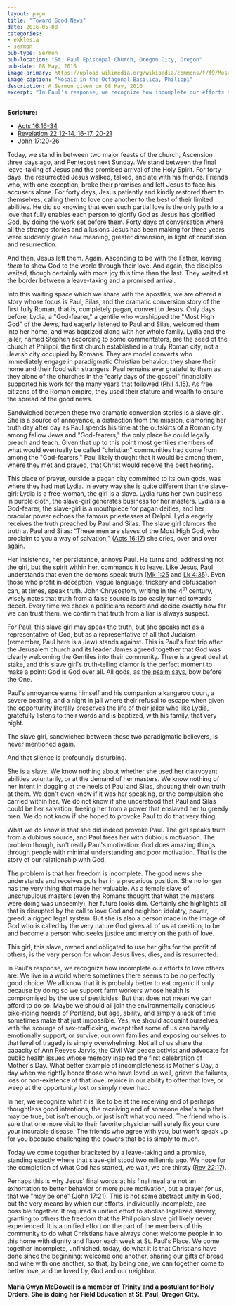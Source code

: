 ```yaml
---
layout: page
title: "Toward Good News"
date: 2016-05-08
categories:
- ekklesia
- sermon
pub-type: Sermon
pub-location: "St. Paul Episcopal Church, Oregon City, Oregon"
pub-date: 08 May, 2016
image-primary: https://upload.wikimedia.org/wikipedia/commons/f/f9/Mosaic_in_the_Octagonal_Basilica%2C_Philippi_%287272832610%29.jpg
image-caption: "Mosaic in the Octagonal Basilica, Philippi"
description: A Sermon given on 08 May, 2016
excerpt: "In Paul's response, we recognize how incomplete our efforts to love others are. We live in a world where sometimes there seems to be no perfectly good choice. In the slave girl, we recognize what it is like to be at the receiving end of perhaps thoughtless good intentions, the receiving end of someone else's help that may be true, but isn't enough, or just isn't what you need. Today we come together bracketed by a leave-taking and a promise, standing exactly where that slave-girl stood two millennia ago. We hope for the completion of what God has started, we wait, we are thirsty (Rev 22:17)."
---
```

**Scripture:**

- <a href="http://bible.oremus.org/?passage=Acts+16:16-34&amp;vnum=yes&amp;version=nrsv" target="_blank">Acts 16:16-34</a>
- <a href="http://bible.oremus.org/?passage=Revelation+22:12-21&amp;vnum=yes&amp;version=nrsv" target="_blank">Revelation 22:12-14, 16-17, 20-21</a>
- <a href="http://bible.oremus.org/?passage=John+17:20-26&amp;vnum=yes&amp;version=nrsv" target="_blank">John 17:20-26</a>

Today, we stand in between two major feasts of the church, Ascension three days ago, and Pentecost next Sunday. We stand between the final leave-taking of Jesus and the promised arrival of the Holy Spirit. For forty days, the resurrected Jesus walked, talked, and ate with his friends. Friends who, with one exception, broke their promises and left Jesus to face his accusers alone. For forty days, Jesus patiently and kindly restored them to themselves, calling them to love one another to the best of their limited abilities. He did so knowing that even such partial love is the only path to a love that fully enables each person to glorify God as Jesus has glorified God, by doing the work set before them. Forty days of conversation where all the strange stories and allusions Jesus had been making for three years were suddenly given new meaning, greater dimension, in light of crucifixion and resurrection.
<p class="p2">And then, Jesus left them. Again. Ascending to be with the Father, leaving <i>them</i> to show God to the world through their love. And again, the disciples waited, though certainly with more joy this time than the last. They waited at the border between a leave-taking and a promised arrival.</p>
<p class="p2">Into this waiting space which we share with the apostles, we are offered a story whose focus is Paul, Silas, and the dramatic conversion story of the first fully Roman, that is, completely pagan, convert to Jesus. Only days before, Lydia, a "God-fearer," a gentile who worshipped the "Most High God" of the Jews, had eagerly listened to Paul and Silas, welcomed them into her home, and was baptized along with her whole family. Lydia and the jailer, named Stephen according to some commentators, are the seed of the church at Philippi, the first church established in a truly Roman city, not a Jewish city occupied by Romans. They are model converts who immediately engage in paradigmatic Christian behavior: they share their home and their food with strangers. Paul remains ever grateful to them as they alone of the churches in the "early days of the gospel" financially supported his work for the many years that followed (<a href="http://bible.oremus.org/?passage=Phil+4&amp;vnum=yes&amp;version=nrsv" target="_blank">Phil 4.15</a>). As free citizens of the Roman empire, they used their stature and wealth to ensure the spread of the good news.</p>
<p class="p2">Sandwiched between these two dramatic conversion stories is a slave girl. She is a source of annoyance, a distraction from the mission, clamoring her truth day after day as Paul spends his time at the outskirts of a Roman city among fellow Jews and "God-fearers," the only place he could legally preach and teach. Given that up to this point most gentiles members of what would eventually be called "christian" communities had come from among the "God-fearers," Paul likely thought that it would be among them, where they met and prayed, that Christ would receive the best hearing.</p>
<p class="p2">This place of prayer, outside a pagan city committed to its own gods, was where they had met Lydia. In every way she is quite different than the slave-girl: Lydia is a free-woman, the girl is a slave. Lydia runs her own business in purple cloth, the slave-girl generates business for her masters. Lydia is a God-fearer, the slave-girl is a mouthpiece for pagan deities, and her oracular power echoes the famous priestesses at Delphi. Lydia eagerly receives the truth preached by Paul and Silas. The slave girl clamors the truth at Paul and Silas: <span class="s1"> “These men are slaves of the Most High God, who proclaim to you a way of salvation,” (<a href="http://bible.oremus.org/?passage=Acts+16:16-34&amp;vnum=yes&amp;version=nrsv">Acts 16:17</a>) she cries, over and over again.</span></p>
<p class="p2">Her insistence, her persistence, annoys Paul. He turns and, addressing not the girl, but the spirit within her, commands it to leave. Like Jesus, Paul understands that even the demons speak truth (<a href="http://bible.oremus.org/?passage=Mark+1&amp;vnum=yes&amp;version=nrsv" target="_blank">Mk 1:25</a> and <a href="http://bible.oremus.org/?passage=Luke+4&amp;vnum=yes&amp;version=nrsv" target="_blank">Lk 4:35</a>). Even those who profit in deception, vague language, trickery and obfuscation can, at times, speak truth. John Chrysostom, writing in the 4<span class="s2"><sup>th</sup></span> century, wisely notes that truth from a false source is too easily turned towards deceit. Every time we check a politicians record and decide exactly how far we can trust them, we confirm that truth from a liar is always suspect.</p>
<p class="p2">For Paul, this slave girl may speak the truth, but she speaks not as a representative of God, but as a representative of all that Judaism (remember, Paul here is a Jew) stands against. This is Paul's first trip after the Jerusalem church and its leader James agreed together that God was clearly welcoming the Gentiles into their community. There is a great deal at stake, and this slave girl's truth-telling clamor is the perfect moment to make a point: God is God over all. All gods, as <a href="http://bible.oremus.org/?passage=Psalm+97&amp;vnum=yes&amp;version=nrsv" target="_blank">the psalm says</a>, bow before the One.</p>
<p class="p2">Paul's annoyance earns himself and his companion a kangaroo court, a severe beating, and a night in jail where their refusal to escape when given the opportunity literally preserves the life of their jailor who like Lydia, gratefully listens to their words and is baptized, with his family, that very night.</p>
<p class="p2">The slave girl, sandwiched between these two paradigmatic believers, is never mentioned again.</p>
<p class="p2">And that silence is profoundly disturbing.</p>
<p class="p2">She is a slave. We know nothing about whether she used her clairvoyant abilities voluntarily, or at the demand of her masters. We know nothing of her intent in dogging at the heels of Paul and Silas, shouting their own truth at them. We don't even know if it was her speaking, or the compulsion she carried within her. We do not know if she understood that Paul and Silas could be her salvation, freeing her from a power that enslaved her to greedy men. We do not know if she hoped to provoke Paul to do that very thing.</p>
<p class="p2">What we do know is that she did indeed provoke Paul. The girl speaks truth from a dubious source, and Paul frees her with dubious motivation. The problem though, isn't really Paul's motivation: God does amazing things through people with minimal understanding and poor motivation. That is the story of our relationship with God.</p>
<p class="p2">The problem is that her freedom is incomplete. The good news she understands and receives puts her in a precarious position. She no longer has the very thing that made her valuable. As a female slave of unscrupulous masters (even the Romans thought that what the masters were doing was unseemly), her future looks dim. Certainly she highlights all that is disrupted by the call to love God and neighbor: idolatry, power, greed, a rigged legal system. But she is also a person made in the image of God who is called by the very nature God gives all of us at creation, to be and become a person who seeks justice and mercy on the path of love.</p>
<p class="p2">This girl, this slave, owned and obligated to use her gifts for the profit of others, is the very person for whom Jesus lives, dies, and is resurrected.</p>
<p class="p2">In Paul's response, we recognize how incomplete our efforts to love others are. We live in a world where sometimes there seems to be no perfectly good choice. We all know that it is probably better to eat organic if only because by doing so we support farm workers whose health is compromised by the use of pesticides. But that does not mean we can afford to do so. Maybe we should all join the environmentally conscious bike-riding hoards of Portland, but age, ability, and simply a lack of time sometimes make that just impossible. Yes, we should acquaint ourselves with the scourge of sex-trafficking, except that some of us can barely emotionally support, or survive, our own families and exposing ourselves to that level of tragedy is simply overwhelming. Not all of us share the capacity of <span class="s3">Ann Reeves Jarvis, the Civil War peace activist and advocate for public health issues whose memory inspired the first celebration of Mother's Day. </span>What better example of incompleteness is Mother's Day, a day when we rightly honor those who have loved us well, grieve the failures, loss or non-existence of that love, rejoice in our ability to offer that love, or weep at the opportunity lost or simply never had.</p>
<p class="p2">In her, we recognize what it is like to be at the receiving end of perhaps thoughtless good intentions, the receiving end of someone else's help that may be true, but isn't enough, or just isn't what you need. The friend who is sure that one more visit to their favorite physician will surely fix your cure your incurable disease. The friends who agree with you, but won't speak up for you because challenging the powers that be is simply to much.</p>
<p class="p2">Today we come together bracketed by a leave-taking and a promise, standing exactly where that slave-girl stood two millennia ago. We hope for the completion of what God has started, we wait, we are thirsty (<a href="http://bible.oremus.org/?passage=Revelation+22:12-21&amp;vnum=yes&amp;version=nrsv" target="_blank">Rev 22:17</a>).</p>
<p class="p2">Perhaps this is why Jesus' final words at his final meal are not an exhortation to better behavior or more pure motivation, but a prayer <i>for us</i>, that we "may be one" (<a href="http://bible.oremus.org/?passage=John+17:20-26&amp;vnum=yes&amp;version=nrsv" target="_blank">John 17:21</a>). This is not some abstract unity in God, but the very means by which our efforts, individually incomplete, are possible together. It required a unified effort to abolish legalized slavery, granting to others the freedom that the Philippian slave girl likely never experienced. It is a unified effort on the part of the members of this community to do what Christians have always done: welcome people in to this home with dignity and flavor each week at St. Paul's Place. We come together incomplete, unfinished, today, do what it is that Christians have done since the beginning: welcome one another, sharing our gifts of bread and wine with one another, so that, by being one, we can together come to better love, and be loved by, God and our neighbor.</p>

<h4 class="p2">Maria Gwyn McDowell is a member of Trinity and a postulant for Holy Orders. She is doing her Field Education at St. Paul, Oregon City.</h4>
